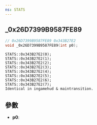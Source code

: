 ```yaml
---
ns: STATS
---
```

## _0x26D7399B9587FE89

```c
// 0x26D7399B9587FE89 0x343B27E2
void _0x26D7399B9587FE89(int p0);
```

```
STATS::0x343B27E2(0);  
STATS::0x343B27E2(1);  
STATS::0x343B27E2(2);  
STATS::0x343B27E2(3);  
STATS::0x343B27E2(4);  
STATS::0x343B27E2(5);  
STATS::0x343B27E2(6);  
STATS::0x343B27E2(7);  
Identical in ingamehud & maintransition.  
```

## 參數
* **p0**: 

